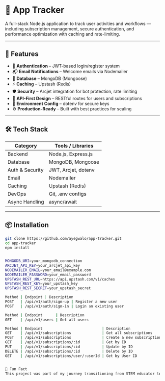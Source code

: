 # 📱 App Tracker

A full-stack Node.js application to track user activities and workflows — including subscription management, secure authentication, and performance optimization with caching and rate-limiting.

---

## 🚀 Features

- 🔐 **Authentication** – JWT-based login/register system
- 📬 **Email Notifications** – Welcome emails via Nodemailer
- 💾 **Database** – MongoDB (Mongoose)
- ⚡ **Caching** – Upstash (Redis)
- 🛡️ **Security** – Arcjet integration for bot protection, rate limiting
- 🔧 **API-First Design** – RESTful routes for users and subscriptions
- 🧪 **Environment Config** – dotenv for secure keys
- ⚙️ **Production-Ready** – Built with best practices for scaling

---

## 🛠️ Tech Stack

| Category        | Tools / Libraries                     |
|----------------|----------------------------------------|
| Backend         | Node.js, Express.js                   |
| Database        | MongoDB, Mongoose                     |
| Auth & Security | JWT, Arcjet, dotenv                   |
| Email           | Nodemailer                            |
| Caching         | Upstash (Redis)                       |
| DevOps          | Git, .env configs                     |
| Async Handling  | async/await                           |

---

## 📦 Installation

```bash
git clone https://github.com/ayegwalo/app-tracker.git
cd app-tracker
npm install


MONGODB_URI=your_mongodb_connection
ARCJET_API_KEY=your_arcjet_api_key
NODEMAILER_EMAIL=your_email@example.com
NODEMAILER_PASSWORD=your_email_password
UPSTASH_REST_URL=https://api.upstash.com/v1/caches
UPSTASH_REST_KEY=your_upstash_key
UPSTASH_REST_SECRET=your_upstash_secret

Method | Endpoint | Description
POST   | /api/v1/auth/sign-up | Register a new user
POST   | /api/v1/auth/sign-in | Login an existing user

Method | Endpoint      | Description
GET    | /api/v1/users | Get all users

Method | Endpoint                           | Description
GET    | /api/v1/subscriptions              | Get all subscriptions
POST   | /api/v1/subscriptions              | Create a new subscription
GET    | /api/v1/subscriptions/:id          | Get by ID
PUT    | /api/v1/subscriptions/:id          | Update by ID
DELETE | /api/v1/subscriptions/:id          | Delete by ID
GET    | /api/v1/subscriptions/user/:userId | Get by User ID


🧠 Fun Fact
This project was part of my journey transitioning from STEM educator to certified DevOps engineer and full-stack developer. Built using best practices, and designed for learning + scalability!

